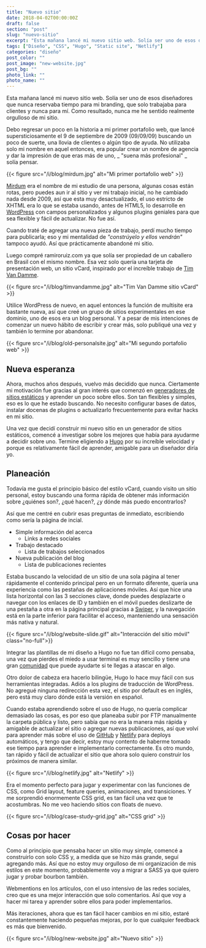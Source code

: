 ```yaml
---
title: "Nuevo sitio"
date: 2018-04-02T00:00:00Z
draft: false
section: "post"
slug: "nuevo-sitio"
excerpt: "Esta mañana lancé mi nuevo sitio web. Solía ​​ser uno de esos diseñadores que nunca reservaba tiempo para mi branding, solo trabajaba para clientes y nunca para mí. Como resultado, nunca me he sentido realmente orgulloso de mi sitio. Quería velocidad con el contenido principal en una página."
tags: ["Diseño", "CSS", "Hugo", "Static site", "Netlify"]
categories: "diseño"
post_color: ""
post_image: "new-website.jpg"
post_bg: ""
photo_link: ""
photo_name: ""
---
```

Esta mañana lancé mi nuevo sitio web. Solía ​​ser uno de esos diseñadores que nunca reservaba tiempo para mi branding, que solo trabajaba para clientes y nunca para mí. Como resultado, nunca me he sentido realmente orgulloso de mi sitio.

Debo regresar un poco en la historia a mi primer portafolio web, que lancé supersticiosamente el 9 de septiembre de 2009 (09/09/09) buscando un poco de suerte, una llovia de clientes o algún tipo de ayuda. No utilizaba solo mi nombre en aquel entonces, era popular crear un nombre de agencia y dar la impresión de que eras más de uno, _ "suena más profesional" _ solía pensar.

{{< figure src="/i/blog/mirdum.jpg" alt="Mi primer portafolio web" >}}

[Mirdum](http://es.mirdum.com/) era el nombre de mi estudio de una persona, algunas cosas están rotas, pero puedes aun ir al sitio y ver mi trabajo inicial, no he cambiado nada desde 2009, así que esta muy desactualizado, el uso estricto de XHTML era lo que se estaba usando, antes de HTML5, lo desarrolle en [WordPress](http://wordpress.org) con campos personalizados y algunos plugins geniales para que sea flexible y fácil de actualizar.
No fue así.

Cuando traté de agregar una nueva pieza de trabajo, perdí mucho tiempo para publicarla; eso y mi mentalidad de _"constrúyelo y ellos vendrán"_ tampoco ayudó. Así que prácticamente abandoné mi sitio.

Luego compré ramiroruiz.com ya que solía ser propiedad de un caballero en Brasil con el mismo nombre. Esa vez solo quería una tarjeta de presentación web, un sitio vCard, inspirado por el increíble trabajo de [Tim Van Damme](http://www.timvandamme.com).

{{< figure src="/i/blog/timvandamme.jpg" alt="Tim Van Damme sitio vCard" >}}

Utilice WordPress de nuevo, en aquel entonces la función de multisite era bastante nueva, así que creé un grupo de sitios experimentales en ese dominio, uno de esos era un blog personal. Y a pesar de mis intenciones de comenzar un nuevo hábito de escribir y crear más, solo publiqué una vez y también lo termine por abandonar.

{{< figure src="/i/blog/old-personalsite.jpg" alt="Mi segundo portafolio web" >}}

## Nueva esperanza
Ahora, muchos años después, vuelvo más decidido que nunca. Ciertamente mi motivación fue gracias al gran interés que comenzó en [generadores de sitios estáticos](https://www.smashingmagazine.com/2015/11/modern-static-website-generators-next-big-thing/) y aprender un poco sobre ellos. Son tan flexibles y simples, eso es lo que he estado buscando. No necesito configurar bases de datos, instalar docenas de plugins o actualizarlo frecuentemente para evitar hacks en mi sitio.

Una vez que decidí construir mi nuevo sitio en un generador de sitios estáticos, comencé a investigar sobre los mejores que había para ayudarme a decidir sobre uno. Termine eligiendo a [Hugo](http://gohugo.io) por su increíble velocidad y porque es relativamente fácil de aprender, amigable para un diseñador diría yo.

## Planeación
Todavía me gusta el principio básico del estilo vCard, cuando visito un sitio personal, estoy buscando una forma rápida de obtener más información sobre ¿quiénes son?, ¿qué hacen?, ¿y dónde más puedo encontrarlos?

Así que me centré en cubrir esas preguntas de inmediato, escribiendo como sería la página de incial.

- Simple información del acerca
  - Links a redes sociales
- Trabajo destacado
  - Lista de trabajos seleccionados
- Nueva publicación del blog
  - Lista de publicaciones recientes

Estaba buscando la velocidad de un sitio de una sola página al tener rápidamente el contenido principal pero en un formato diferente, quería una experiencia como las pestañas de aplicaciones móviles. Así que hice una lista horizontal con las 3 secciones clave, donde puedes desplazarte o navegar con los enlaces de ID y también en el móvil puedes deslizarte de una pestaña a otra en la página principal gracias a [Swiper](http://idangero.us/swiper/), y la navegación está en la parte inferior para facilitar el acceso, manteniendo una sensación más nativa y natural.

{{< figure src="/i/blog/website-slide.gif" alt="Interacción del sitio móvil" class="no-full">}}

Integrar las plantillas de mi diseño a Hugo no fue tan difícil como pensaba, una vez que pierdes el miedo a usar terminal es muy sencillo y tiene una gran [comunidad](http://discourse.gohugo.io) que puede ayudarte si te llegas a atascar en algo.

Otro dolor de cabeza era hacerlo bilingüe, Hugo lo hace muy fácil con sus herramientas integradas. Adiós a los plugins de traducción de WordPress. No agregué ninguna redirección esta vez, el sitio por default es en inglés, pero está muy claro dónde está la versión en español.

Cuando estaba aprendiendo sobre el uso de Hugo, no quería complicar demasiado las cosas, es por eso que planeaba subir por FTP manualmente la carpeta pública y listo, pero sabía que no era la manera más rápida y amigable de actualizar el sitio o agregar nuevas publicaciones, así que volví para aprender más sobre el uso de [GitHub](http://github.com/) y [Netlify](http://netlify.com) para deploys automáticos, y tengo que decir, estoy muy contento de haberme tomado ese tiempo para aprender e implementarlo correctamente. Es otro mundo, tan rápido y fácil de actualizar el sitio que ahora solo quiero construir los próximos de manera similar.

{{< figure src="/i/blog/netlify.jpg" alt="Netlify" >}}

Era el momento perfecto para jugar y experimentar con las funciones de CSS, como Grid layout, feature queries, animaciones, and transiciones. Y me sorprendió enormemente CSS grid, es tan fácil una vez que te acostumbras. No me veo haciendo sitios con floats de nuevo.

{{< figure src="/i/blog/case-study-grid.jpg" alt="CSS grid" >}}

## Cosas por hacer
Como al principio que pensaba hacer un sitio muy simple, comencé a construirlo con solo CSS y, a medida que se hizo más grande, seguí agregando más. Así que no estoy muy orgulloso de mi organización de mis estilos en este momento, probablemente voy a migrar a SASS ya que quiero jugar y probar bourbon también.

Webmentions en los artículos, con el uso intensivo de las redes sociales, creo que es una mejor interacción que solo comentarios. Así que voy a hacer mi tarea y aprender sobre ellos para poder implementarlos.

Más iteraciones, ahora que es tan fácil hacer cambios en mi sitio, estaré constantemente haciendo pequeñas mejoras, por lo que cualquier feedback es más que bienvenido.


{{< figure src="/i/blog/new-website.jpg" alt="Nuevo sitio" >}}
